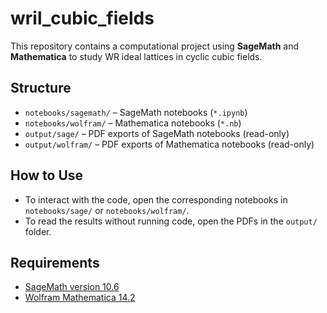 # wril_cubic_fields

This repository contains a computational project using **SageMath** and **Mathematica** to study WR ideal lattices in cyclic cubic fields.

## Structure

- `notebooks/sagemath/` – SageMath notebooks (`*.ipynb`)
- `notebooks/wolfram/` – Mathematica notebooks (`*.nb`)
- `output/sage/` – PDF exports of SageMath notebooks (read-only)
- `output/wolfram/` – PDF exports of Mathematica notebooks (read-only)

## How to Use

- To interact with the code, open the corresponding notebooks in `notebooks/sage/` or `notebooks/wolfram/`.
- To read the results without running code, open the PDFs in the `output/` folder.

## Requirements

- [SageMath version 10.6](https://www.sagemath.org/)
- [Wolfram Mathematica 14.2](https://www.wolfram.com/mathematica/)

